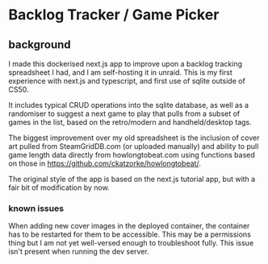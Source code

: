 # Backlog Tracker / Game Picker

## background ##
I made this dockerised next.js app to improve upon a backlog tracking spreadsheet I had, and I am self-hosting it in unraid.
This is my first experience with next.js and typescript, and first use of sqlite outside of CS50.

It includes typical CRUD operations into the sqlite database, as well as a randomiser to suggest a next game to play that pulls from a subset of games in the list, based on the retro/modern and handheld/desktop tags.

The biggest improvement over my old spreadsheet is the inclusion of cover art pulled from SteamGridDB.com (or uploaded manually) and ability to pull game length data directly from howlongtobeat.com using functions based on those in https://github.com/ckatzorke/howlongtobeat/.

The original style of the app is based on the next.js tutorial app, but with a fair bit of modification by now.

### known issues ###
When adding new cover images in the deployed container, the container has to be restarted for them to be accessible. This may be a permissions thing but I am not yet well-versed enough to troubleshoot fully. This issue isn't present when running the dev server.